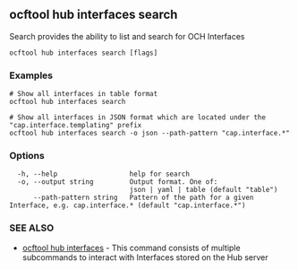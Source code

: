 ## ocftool hub interfaces search

Search provides the ability to list and search for OCH Interfaces

```
ocftool hub interfaces search [flags]
```

### Examples

```
# Show all interfaces in table format
ocftool hub interfaces search

# Show all interfaces in JSON format which are located under the "cap.interface.templating" prefix 
ocftool hub interfaces search -o json --path-pattern "cap.interface.*"

```

### Options

```
  -h, --help                  help for search
  -o, --output string         Output format. One of:
                              json | yaml | table (default "table")
      --path-pattern string   Pattern of the path for a given Interface, e.g. cap.interface.* (default "cap.interface.*")
```

### SEE ALSO

* [ocftool hub interfaces](ocftool_hub_interfaces.md)	 - This command consists of multiple subcommands to interact with Interfaces stored on the Hub server

